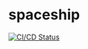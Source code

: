 # spaceship

[![CI/CD Status](https://github.com/fortune1dev/spaceship/actions/workflows/CI/CD%20Pipeline.yml/badge.svg)](https://github.com/fortune1dev/spaceship/actions/workflows/CI/CD%20Pipeline.yml)
